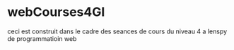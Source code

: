 # webCourses4GI
ceci est construit dans le cadre des seances de cours du niveau 4 a lenspy de programmatioin web 
